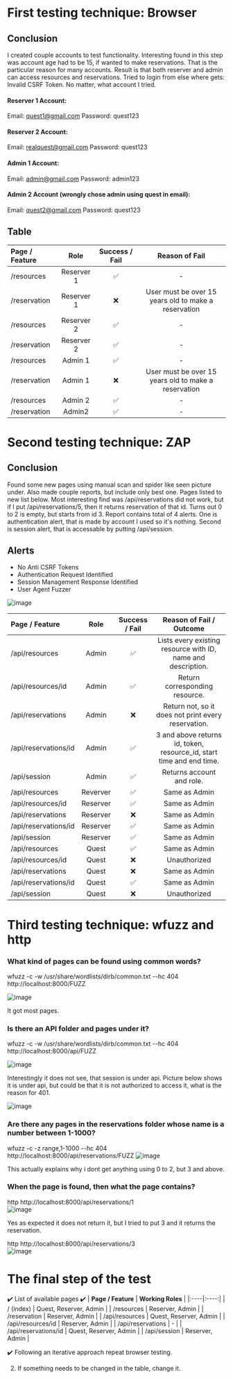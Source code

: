 # First testing technique: Browser

## Conclusion
I created couple accounts to test functionality. Interesting found in this step was account age had to be 15, if wanted to make reservations.
That is the particular reason for many accounts. Result is that both reserver and admin can access resources and reservations. Tried to login from else where gets: Invalid CSRF Token. No matter, what account I tried.


#### Reserver 1 Account:
Email: quest1@gmail.com
Password: quest123

#### Reserver 2 Account:
Email: realquest@gmail.com
Password: quest123

#### Admin 1 Account:
Email: admin@gmail.com
Password: admin123

#### Admin 2 Account (wrongly chose admin using quest in email):
Email: quest2@gmail.com
Password: quest123

## Table
| **Page / Feature** | **Role** | **Success / Fail** | **Reason of Fail** |
|:----|:----:|:----:|:----:|
| /resources    | Reserver 1 | ✅| - |
| /reservation   | Reserver 1 | ❌ | User must be over 15 years old to make a reservation |
| /resources    | Reserver 2 | ✅| - |
| /reservation   | Reserver 2 | ✅ | - |
| /resources    | Admin 1| ✅| - |
| /reservation   | Admin 1 | ❌ | User must be over 15 years old to make a reservation |
| /resources    | Admin 2 | ✅| - |
| /reservation   | Admin2 | ✅ | - |


# Second testing technique: ZAP

## Conclusion
Found some new pages using manual scan and spider like seen picture under. Also made couple reports, but include only best one.
Pages listed to new list below. Most interesting find was /api/reservations did not work, but if I put /api/reservations/5, then it returns reservation of that id. Turns out 0 to 2 is empty, but starts from id 3. Report contains total of 4 alerts. One is authentication alert, that is made by account I used so it's nothing. Second is session alert, that is accessable by putting /api/session.



## Alerts
- No Anti CSRF Tokens
- Authentication Request Identified
- Session Management Response Identified
- User Agent Fuzzer

![image](https://github.com/user-attachments/assets/b654b201-246a-4f5a-8ac8-d781c3f7b083)

| **Page / Feature** | **Role** | **Success / Fail** | **Reason of Fail / Outcome** |
|:----|:----:|:----:|:----:|
| /api/resources    | Admin | ✅ | Lists every existing resource with ID, name and description. |
| /api/resources/id    | Admin | ✅ | Return corresponding resource. |
| /api/reservations    | Admin | ❌ | Return not, so it does not print every reservation. |
| /api/reservations/id    | Admin | ✅ | 3 and above returns id, token, resource_id, start time and end time. |
| /api/session   | Admin | ✅ | Returns account and role. |
| /api/resources    | Reverver | ✅ | Same as Admin |
| /api/resources/id    | Reserver | ✅ | Same as Admin |
| /api/reservations    | Reserver | ❌ | Same as Admin |
| /api/reservations/id    | Reserver | ✅ | Same as Admin |
| /api/session   | Reserver | ✅ | Same as Admin |
| /api/resources    | Quest | ✅ | Same as Admin |
| /api/resources/id    | Quest | ❌ | Unauthorized |
| /api/reservations    | Quest | ❌ | Same as Admin |
| /api/reservations/id    | Quest | ✅ | Same as Admin |
| /api/session   | Quest | ❌ | Unauthorized |

# Third testing technique: wfuzz and http

### What kind of pages can be found using common words?
wfuzz -c -w /usr/share/wordlists/dirb/common.txt --hc 404 http://localhost:8000/FUZZ

![image](https://github.com/user-attachments/assets/33a421fe-0b7d-4717-8246-7064c1d00c2e)

It got most pages.

### Is there an API folder and pages under it?
wfuzz -c -w /usr/share/wordlists/dirb/common.txt --hc 404 http://localhost:8000/api/FUZZ

![image](https://github.com/user-attachments/assets/440b6b0e-347d-4ea3-94b3-c4f07f29d689)

Interestingly it does not see, that session is under api. Picture below shows it is under api, but could be that it is not authorized to access it, what is the reason for 401.

![image](https://github.com/user-attachments/assets/dad6c91d-105d-491c-9b7f-8db573118580)


### Are there any pages in the reservations folder whose name is a number between 1-1000?
wfuzz -c -z range,1-1000 --hc 404 http://localhost:8000/api/reservations/FUZZ
![image](https://github.com/user-attachments/assets/032b3ede-48ab-46e7-b74f-d4e51f30f973)

This actually explains why i dont get anything using 0 to 2, but 3 and above.

### When the page is found, then what the page contains?
http http://localhost:8000/api/reservations/1  
![image](https://github.com/user-attachments/assets/1ceb2575-72f8-4791-86ca-becdedd82113)

Yes as expected it does not return it, but I tried to put 3 and it returns the reservation.

http http://localhost:8000/api/reservations/3  
![image](https://github.com/user-attachments/assets/d2c294d4-f18d-44aa-8da8-f899b342eecd)

# The final step of the test

✔️ List of available pages ✔️
| **Page / Feature** | **Working Roles** |
|:----|:----:|
| / (index)    | Quest, Reserver, Admin |
| /resources    | Reserver, Admin |
| /reservation   | Reserver, Admin |
| /api/resources  | Quest, Reserver, Admin |
| /api/resources/id  | Reserver, Admin |
| /api/reservations | - |
| /api/reservations/id  | Quest, Reserver, Admin |
| /api/session | Reserver, Admin |


✔️ Following an iterative approach repeat browser testing.

2. If something needs to be changed in the table, change it.


